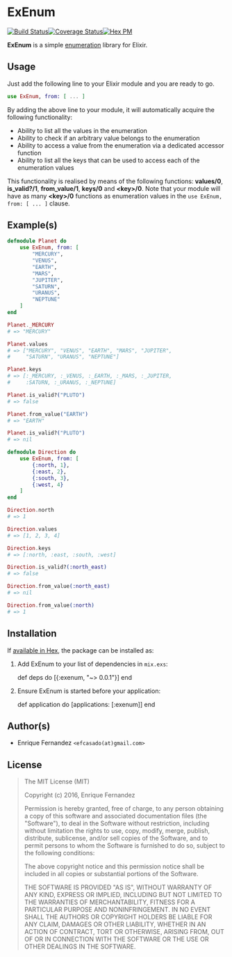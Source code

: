 # ExEnum
[![Build Status](https://travis-ci.org/efcasado/exenum.svg?branch=master)](https://travis-ci.org/efcasado/exenum)[![Coverage Status](https://coveralls.io/repos/github/efcasado/exenum/badge.svg?branch=master)](https://coveralls.io/github/efcasado/exenum?branch=master)[![Hex PM](http://img.shields.io/hexpm/v/exenum.svg?style=flat)](https://hex.pm/packages/exenum)

**ExEnum** is a simple [enumeration](https://en.wikipedia.org/wiki/Enumeration)
library for Elixir.


## Usage

Just add the following line to your Elixir module and you are ready to go.

```elixir
use ExEnum, from: [ ... ]
```

By adding the above line to your module, it will automatically acquire the
following functionality:

- Ability to list all the values in the enumeration
- Ability to check if an arbitrary value belongs to the enumeration
- Ability to access a value from the enumeration via a dedicated accessor
function
- Ability to list all the keys that can be used to access each of the
enumeration values

This functionality is realised by means of the following functions: **values/0**,
**is_valid?/1**, **from_value/1**, **keys/0** and **\<key>/0**. Note that your module will have as many
**\<key>/0** functions as enumeration values in the `use ExEnum, from: [ ... ]`
clause.


## Example(s)

```elixir
defmodule Planet do
    use ExEnum, from: [
        "MERCURY",
        "VENUS",
        "EARTH",
        "MARS",
        "JUPITER",
        "SATURN",
        "URANUS",
        "NEPTUNE"
    ]
end

Planet._MERCURY
# => "MERCURY"

Planet.values
# => ["MERCURY", "VENUS", "EARTH", "MARS", "JUPITER",
#     "SATURN", "URANUS", "NEPTUNE"]

Planet.keys
# => [:_MERCURY, :_VENUS, :_EARTH, :_MARS, :_JUPITER,
#     :SATURN, :_URANUS, :_NEPTUNE]

Planet.is_valid?("PLUTO")
# => false

Planet.from_value("EARTH")
# => "EARTH"

Planet.is_valid?("PLUTO")
# => nil
```

```elixir
defmodule Direction do
    use ExEnum, from: [
        {:north, 1},
        {:east, 2},
        {:south, 3},
        {:west, 4}
    ]
end

Direction.north
# => 1

Direction.values
# => [1, 2, 3, 4]

Direction.keys
# => [:north, :east, :south, :west]

Direction.is_valid?(:north_east)
# => false

Direction.from_value(:north_east)
# => nil

Direction.from_value(:north)
# => 1
```


## Installation

If [available in Hex](https://hex.pm/docs/publish), the package can be installed as:

  1. Add ExEnum to your list of dependencies in `mix.exs`:

        def deps do
          [{:exenum, "~> 0.0.1"}]
        end

  2. Ensure ExEnum is started before your application:

        def application do
          [applications: [:exenum]]
        end


## Author(s)

- Enrique Fernandez `<efcasado(at)gmail.com>`


## License

> The MIT License (MIT)
>
> Copyright (c) 2016, Enrique Fernandez
>
> Permission is hereby granted, free of charge, to any person obtaining a copy
> of this software and associated documentation files (the "Software"), to deal
> in the Software without restriction, including without limitation the rights
> to use, copy, modify, merge, publish, distribute, sublicense, and/or sell
> copies of the Software, and to permit persons to whom the Software is
> furnished to do so, subject to the following conditions:
>
> The above copyright notice and this permission notice shall be included in
> all copies or substantial portions of the Software.
>
> THE SOFTWARE IS PROVIDED "AS IS", WITHOUT WARRANTY OF ANY KIND, EXPRESS OR
> IMPLIED, INCLUDING BUT NOT LIMITED TO THE WARRANTIES OF MERCHANTABILITY,
> FITNESS FOR A PARTICULAR PURPOSE AND NONINFRINGEMENT. IN NO EVENT SHALL THE
> AUTHORS OR COPYRIGHT HOLDERS BE LIABLE FOR ANY CLAIM, DAMAGES OR OTHER
> LIABILITY, WHETHER IN AN ACTION OF CONTRACT, TORT OR OTHERWISE, ARISING FROM,
> OUT OF OR IN CONNECTION WITH THE SOFTWARE OR THE USE OR OTHER DEALINGS IN
> THE SOFTWARE.
